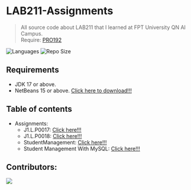 # LAB211-Assignments
> All source code about LAB211 that I learned at FPT University QN AI Campus.  
> Require: [PRO192](https://github.com/fptqnk17/PRO192)

![Languages](https://img.shields.io/github/languages/top/fptqnk17/LAB211?style=flat)
![Repo Size](https://img.shields.io/github/repo-size/fptqnk17/LAB211?style=flat)

## Requirements
- JDK 17 or above.
- NetBeans 15 or above. [Click here to download!!!](https://netbeans.apache.org/)

## Table of contents
- Assignments:
  - J1.L.P0017: [Click here!!!](https://github.com/fptqnk17/LAB211/blob/main/J1.L.P0017)
  - J1.L.P0018: [Click here!!!](https://github.com/fptqnk17/LAB211/blob/main/J1.L.P0018)
  - StudentManagement: [Click here!!!](https://github.com/fptqnk17/LAB211/blob/main/StudentManagement/src)
  - Student Management With MySQL: [Click here!!!](https://github.com/fptqnk17/LAB211/blob/main/Student%20Management%20With%20MySQL)
 
## Contributors:

<a href="https://github.com/fptqnk17/LAB211/graphs/contributors">
  <img src="https://contrib.rocks/image?repo=fptqnk17/LAB211" />
</a>
